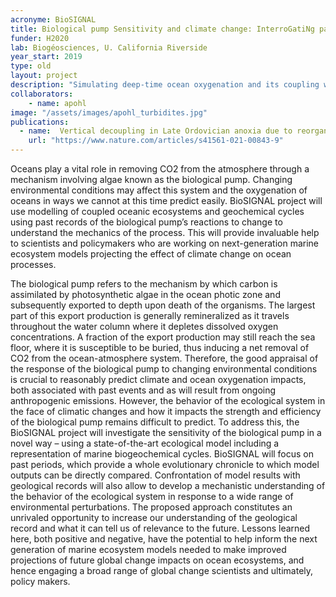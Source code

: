 ```yaml
---
acronyme: BioSIGNAL
title: Biological pump Sensitivity and climate change: InterroGatiNg past environmentAL perturbations
funder: H2020
lab: Biogéosciences, U. California Riverside
year_start: 2019
type: old
layout: project
description: "Simulating deep-time ocean oxygenation and its coupling with the evolution of the marine biosphere"
collaborators:
    - name: apohl
image: "/assets/images/apohl_turbidites.jpg"
publications:
  - name:  Vertical decoupling in Late Ordovician anoxia due to reorganization of ocean circulation. Nature Geoscience 14(11), doi:10.1038/s41561-021-00843-9.
    url: "https://www.nature.com/articles/s41561-021-00843-9"
---
```


Oceans play a vital role in removing CO2 from the atmosphere through a mechanism involving algae known as the biological pump. Changing environmental conditions may affect this system and the oxygenation of oceans in ways we cannot at this time predict easily. BioSIGNAL project will use modelling of coupled oceanic ecosystems and geochemical cycles using past records of the biological pump’s reactions to change to understand the mechanics of the process. This will provide invaluable help to scientists and policymakers who are working on next-generation marine ecosystem models projecting the effect of climate change on ocean processes.

The biological pump refers to the mechanism by which carbon is assimilated by photosynthetic algae in the ocean photic zone and subsequently exported to depth upon death of the organisms. The largest part of this export production is generally remineralized as it travels throughout the water column where it depletes dissolved oxygen concentrations. A fraction of the export production may still reach the sea floor, where it is susceptible to be buried, thus inducing a net removal of CO2 from the ocean-atmosphere system. Therefore, the good appraisal of the response of the biological pump to changing environmental conditions is crucial to reasonably predict climate and ocean oxygenation impacts, both associated with past events and as will result from ongoing anthropogenic emissions. However, the behavior of the ecological system in the face of climatic changes and how it impacts the strength and efficiency of the biological pump remains difficult to predict. To address this, the BioSIGNAL project will investigate the sensitivity of the biological pump in a novel way – using a state-of-the-art ecological model including a representation of marine biogeochemical cycles. BioSIGNAL will focus on past periods, which provide a whole evolutionary chronicle to which model outputs can be directly compared. Confrontation of model results with geological records will also allow to develop a mechanistic understanding of the behavior of the ecological system in response to a wide range of environmental perturbations. The proposed approach constitutes an unrivaled opportunity to increase our understanding of the geological record and what it can tell us of relevance to the future. Lessons learned here, both positive and negative, have the potential to help inform the next generation of marine ecosystem models needed to make improved projections of future global change impacts on ocean ecosystems, and hence engaging a broad range of global change scientists and ultimately, policy makers.
